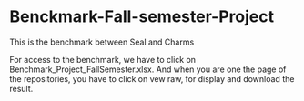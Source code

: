 # Benckmark-Fall-semester-Project
This is the benchmark between Seal and Charms

For access to the benchmark, we have to click on Benchmark_Project_FallSemester.xlsx.
And when you are one the page of the repositories, you have to click on vew raw, for display and download the result.
